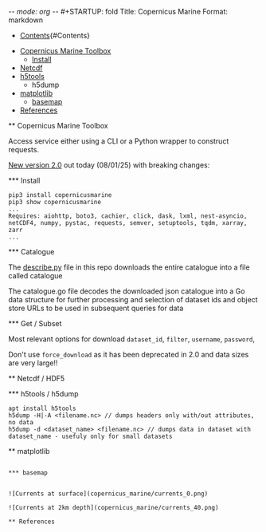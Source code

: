 -*- mode: org -*-
#+STARTUP: fold
Title: Copernicus Marine
Format: markdown

* [Contents](#Contents){#Contents}
- [Copernicus Marine Toolbox](#Copernicus-Marine-Toolbox)
  - [Install](#install)
- [Netcdf](#netcdf)
- [h5tools](#h5tools)
  - h5dump
- [matplotlib](#matplotlib)
  - [basemap](#basemap)
- [References](#references)

** Copernicus Marine Toolbox

Access service either using a CLI or a Python wrapper to construct requests.

[New version 2.0](https://help.marine.copernicus.eu/en/articles/9978784-what-s-new-in-version-2-0-0-of-the-copernicus-marine-toolbox) out today (08/01/25) with breaking changes:


*** Install 
```
pip3 install copernicusmarine
pip3 show copernicusmarine
...
Requires: aiohttp, boto3, cachier, click, dask, lxml, nest-asyncio, netCDF4, numpy, pystac, requests, semver, setuptools, tqdm, xarray, zarr
...
```

*** Catalogue

The [describe.py]() file in this repo downloads the entire catalogue into a file called catalogue

The catalogue.go file decodes the downloaded json catalogue into a Go data structure for further processing and selection of dataset ids and object store URLs to be used in subsequent queries for data

*** Get / Subset

Most relevant options for download `dataset_id`, `filter`, `username`, `password`,

Don't use `force_download` as it has been deprecated in 2.0 and data sizes are very large!!

** Netcdf / HDF5


*** h5tools / h5dump

```
apt install h5tools
h5dump -H|-A <filename.nc> // dumps headers only with/out attributes, no data
h5dump -d <dataset_name> <filename.nc> // dumps data in dataset with dataset_name - usefuly only for small datasets
```

** matplotlib

```

*** basemap


![Currents at surface](copernicus_marine/currents_0.png)

![Currents at 2km depth](copernicus_marine/currents_40.png)

** References 
